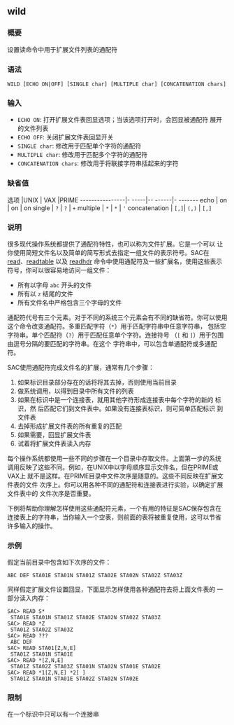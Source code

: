 ## wild

### 概要

设置读命令中用于扩展文件列表的通配符

### 语法

``` {.bash}
WILD [ECHO ON|OFF] [SINGLE char] [MULTIPLE char] [CONCATENATION chars]
```

### 输入

- `ECHO ON`: 打开扩展文件表回显选项；当该选项打开时，会回显被通配符
    展开的文件列表
- `ECHO OFF`: 关闭扩展文件表回显开关
- `SINGLE char`: 修改用于匹配单个字符的通配符
- `MULTIPLE char`: 修改用于匹配多个字符的通配符
- `CONCATENATION chars`: 修改用于将联接字符串括起来的字符

### 缺省值

  选项           |UNIX   | VAX     |PRIME
----------------|- -----|-- ------|- -------
  echo          |  on   |   on    |  on
  single        |  `?`  |   `?`   |  `+`
  multiple      |  `*`  |   `*`   |  `'`
  concatenation |  `[,]`|   `(,)` |  `[,]`

### 说明

很多现代操作系统都提供了通配符特性，也可以称为文件扩展。它是一个可以
让你使用简短文件名以及简单的简写形式去指定一组文件的表示符号。SAC在
[read](/commands/read.md)、[readtable](/commands/readtable.md) 以及
[readhdr](/commands/readhdr.md)
命令中使用通配符及一些扩展名，使用这些表示符号，你可以很容易地访问一组文件：

-   所有以字母 `abc` 开头的文件
-   所有以 `z` 结尾的文件
-   所有文件名中严格包含三个字母的文件

通配符代号有三个元素。对于不同的系统三个元素会有不同的缺省符。你可以使用
这个命令改变通配符。多重匹配字符（`*`）用于匹配字符串中任意字符串，
包括空字符串。单个匹配符（`?`）用于匹配任意单个字符。连接符号 （`[` 和
`]`）用于包围由逗号分隔的要匹配的字符串。在这个
字符串中，可以包含单通配符或多通配符。

SAC使用通配符完成文件名的扩展，通常有几个步骤：

1.  如果标识目录部分存在的话将将其去掉，否则使用当前目录
2.  做系统调用，以得到目录中所有文件的列表
3.  如果在标识中是一个连接表，就用其他字符形成连接表中每个字符的新的
    标识，然 后匹配它们到文件表中。如果没有连接表标识，则可简单匹配标识
    到文件表
4.  去掉形成扩展文件表的所有重复的匹配
5.  如果需要，回显扩展文件表
6.  试着将扩展文件表读入内存

每个操作系统都使用一些不同的步骤在一个目录中存取文件。上面第一步的系统
调用反映了这些不同。例如，在UNIX中以字母顺序显示文件名，但在PRIME或VAX上
就不是这样。在PRIME目录中文件次序是随意的。这些不同反映在扩展文件表的文件
次序上。你可以用各种不同的通配符和连接表进行实验，以确定扩展文件表中的
文件次序是否重要。

下例将帮助你理解怎样使用这些通配符元素，一个有用的特征是SAC保存包含在
连接表上的字符串，当你输入一个空表，则前面的表将被重复使用，这可以节省
许多输入的操作。

### 示例

假定当前目录中包含如下次序的文件：

``` {.bash}
ABC DEF STA01E STA01N STA01Z STA02E STA02N STA02Z STA03Z
```

同样假定扩展文件设置回显，下面显示怎样使用各种通配符去将上面文件表的
一部分读入内存：

``` {.bash}
SAC> READ S*
 STA01E STA01N STA01Z STA02E STA02N STA02Z STA03Z
SAC> READ *Z
 STA01Z STA02Z STA03Z
SAC> READ ???
 ABC DEF
SAC> READ STA01[Z,N,E]
 STA01Z STA01N STA01E
SAC> READ *[Z,N,E]
 STA01Z STA02Z STA03Z STA01N STA02N STA01E STA02E
SAC> READ *1[Z,N,E] *2[ ]
 STA01Z STA01N STA01E STA02Z STA02N STA02E
```

### 限制

在一个标识中只可以有一个连接串

